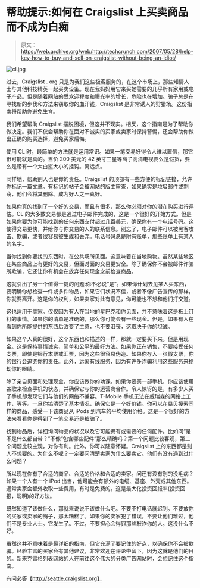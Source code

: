 # 帮助提示:如何在 Craigslist 上买卖商品而不成为白痴

> 原文：<https://web.archive.org/web/http://techcrunch.com/2007/05/28/help-key-how-to-buy-and-sell-on-craigslist-without-being-an-idiot/>

![cl.jpg](img/08d0d343e8bd4621f159adfe8d18cee2.png)

过去，Craigslist . org 只是为我们这些极客服务的，在这个市场上，那些知情人士与其他科技精英一起买卖设备。现在我妈妈用它来买她需要的几乎所有家用或电子产品。但是随着网站的受欢迎程度和曝光率的增长，危险也在增加。骗子总是在寻找新的步伐和方法来窃取你的血汗钱，Craigslist 是非常诱人的狩猎场。这份指南将帮助你避免生育。

我们希望帮助 Craigslist 摆脱困境，但这并不现实。相反，这个指南是为了帮助你做决定。我们不仅会帮助你在面对不诚实的买家或卖家时保持警惕，还会帮助你做出正确的购买选择，避免买家后悔。

使用 CL 时，最简单的方法就是运用常识。如果一笔交易好得令人难以置信，那它很可能就是真的。售价 200 美元的 42 英寸三星等离子高清电视要么是假货，要么是带有一个大白鲨大小的挂钩。离远点。

同样地，帮助别人也是你的责任。Craigslist 的顶部有一些方便的标记链接，允许你标记一篇文章。有标记的帖子会被网站的版主审查，如果确实是垃圾邮件或剽窃，他们会将其删除。成为好人之一真好。

如果你真的找到了一个好的交易，而且有很多，那么你必须对你的潜在购买进行评估。CL 的大多数交易都是通过电子邮件完成的，这是一个很好的开始方式。但是如果你要为你可能找到的任何东西支付超过几百美元，确保你有一个电话号码。这使得交易更快，并给你与你交易的人的联系信息。别忘了，电子邮件可以被黑客攻击、欺骗，或者很容易被生成和丢弃。电话号码总是附有账单，那些账单上有某人的名字。

当你找到你要找的东西时，在公共场所见面。这意味着在当地购物。虽然某些地区在某些商品上有更好的交易，但面对面的交易更安全。除了确保你不会被邮件诈骗所欺骗，它还让你有机会在放弃任何现金之前检查商品。

这就引出了另一个值得一提的问题:你不必说“是”。如果你计划去见某人买东西，要明确你想检查一件或多件物品，如果它们状况不佳，或者不像广告宣传的那样，你就要离开。这是你的权利，如果卖家对此有意见，你可能也不想和他们打交道。

这也适用于卖家。仅仅因为有人在当地的星巴克和你见面，并不意味着这是板上钉钉的事情。如果你的清单是准确的，那么你可能会有一些现金。但是，如果有人在看到你所能提供的东西后改变了主意，也不要沮丧，这取决于你的坦诚。

如果这个人真的很好，这个东西也和描述的一样，那就一定要买下来。但是用现金。这是保持事情诚实、简单和公平的最好方法。如果你正在销售，不要接受任何支票，即使是银行本票或汇票，因为这些很容易伪造。如果你存入一张假支票，你的银行会追究你的责任。此外，远离有线服务，因为有许多诈骗利用这些服务来抢劫你的眼睛。

除了亲自见面和处理现金，你应该做你的功课。如果你要买一部手机，你应该使用谷歌来检查手机的状态，并确保它与你的运营商合作。令人惊讶的是，有多少人买了手机却发现它们与他们的网络不兼容。T-Mobile 手机无法在威瑞森的网络上工作，等等。一旦你搞清楚了基本情况，确保它是一个好价钱。你可以在易贝搜索同样的商品，感受一下该商品从 iPods 到汽车的平均使用价格。这是一个很好的方法来看看你是得到了一笔交易还是被骗了。

找到物品后，详细询问物品的状况以及它可能拥有或需要的任何配件。比如问“是不是什么都自带？”不像“包含哪些配件”那么精确吗？第一个问题比较客观，第二个问题比较主观，对你有利。此外，你可以随意怀疑。Craigslist 上的东西都是别人不想要的。为什么不呢？一定要问清楚卖家为什么要卖它。他们有没有遇到过什么问题？

所以现在你有了合适的商品、合适的价格和合适的卖家。问还有没有别的没毛病？如果一个人有一个 iPod 出售，他可能会有额外的电缆、基座、外壳或其他东西。通常卖家会额外收取一些费用，有时是免费的。这是最大化投资回报率(投资回报，聪明)的好方法。

既然知道了该做什么，那就来说说不该做什么吧。不要不打电话就迟到。不要放你的买家或卖家的鸽子，那太糟糕了。如果你的卖家犯了错误，不要让他们难过，他们不是专业人士。它发生了。不过，不要担心会得罪那些敲诈你的人。这没什么不好。

虽然这并不意味着是最详细的指南，但它充满了要记住的好点，以确保你不会被欺骗。经验丰富的买家会有其他建议，非常欢迎在评论中留下，因为这就是他们的目的。新来克雷格列表网站的人在前往这个伟大的分类广告网站时，会想记住这个指南。

有问必答【http://seattle.craigslist.org】